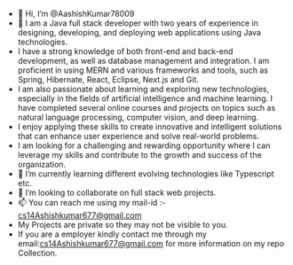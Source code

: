 - 👋 Hi, I’m @AashishKumar78009
- 👀 I am a Java full stack developer with two years of experience in designing, developing, and deploying web applications using Java technologies.
-  I have a strong knowledge of both front-end and back-end development, as well as database management and integration. I am proficient in using MERN and various frameworks and tools, such as Spring, Hibernate, React, Eclipse, Next.js and Git.
-   I am also passionate about learning and exploring new technologies, especially in the fields of artificial intelligence and machine learning. I have completed several online courses and projects on topics such as natural language processing, computer vision, and deep learning.
-   I enjoy applying these skills to create innovative and intelligent solutions that can enhance user experience and solve real-world problems.
-   I am looking for a challenging and rewarding opportunity where I can leverage my skills and contribute to the growth and success of the organization.
- 🌱 I’m currently learning different evolving technologies like Typescript etc.
- 💞️ I’m looking to collaborate on full stack web projects.
- 📫 You can reach me using my mail-id :- cs14Ashishkumar677@gmail.com
- My Projects are private so they may not be visible to you.
- If you are a employer kindly contact me through my email:cs14Ashishkumar677@gmail.com for more information on my repo Collection.

<!---
AashishKumar78009/AashishKumar78009 is a ✨ special ✨ repository because its `README.md` (this file) appears on your GitHub profile.
You can click the Preview link to take a look at your changes.
--->
